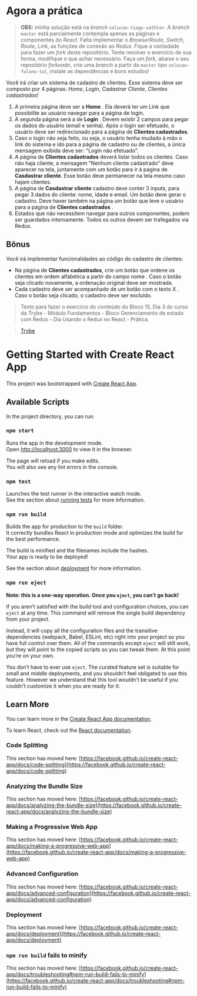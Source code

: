 # Agora a prática

> **OBS:** minha solução está na *branch* `solucao-tiago-sathler`. A *branch* `master` está parcialmente contempla apenas as páginas e componentes do *React*. Falta implementar o *BrowserRoute*, *Switch*, *Route*, *Link*, as funções de conexão ao *Redux*. Fique a vontadade para fazer um *fork* deste repositório. Tente resolver o exercício de sua forma, modifique o que achar necessário. Faça um *fork*, abaixe o seu repositório *forkeado*, crie uma *branch* a partir da `master` tipo `solucao-fulano-tal`, instale as dependências e bons estudos!

Você irá criar um sistema de cadastro de clientes. Esse sistema deve ser composto por 4 páginas: *Home*, *Login*, *Cadastrar Cliente*, *Clientes cadastrados*!

1. A primeira página deve ser a **Home** . Ela deverá ter um Link que possibilite ao usuário navegar para a página de login.
2. A segunda página será a de **Login** . Devem existir 2 campos para pegar os dados do usuário (email e senha). Após o login ser efetuado, o usuário deve ser redirecionado para a página de **Clientes cadastrados**.
3. Caso o login não seja feito, ou seja, o usuário tenha mudado à mão o link do sistema e ido para a página de cadastro ou de clientes, a única mensagem exibida deve ser: "Login não efetuado".
4. A página de **Clientes cadastrados** deverá listar todos os clientes. Caso não haja cliente, a mensagem "Nenhum cliente cadastrado" deve aparecer na tela, juntamente com um botão para ir à pagina de **Casdastrar cliente**. Esse botão deve permanecer na tela mesmo caso hajam clientes.
5. A página de **Casdastrar cliente** cadastro deve conter 3 inputs, para pegar 3 dados do cliente: nome, idade e email. Um botão deve gerar o cadastro. Deve haver também na página um botão que leve o usuário para a página de **Clientes cadastrados** .
6. Estados que não necessitem navegar para outros componentes, podem ser guardados internamente. Todos os outros devem ser trafegados via Redux.

## Bônus
Você irá implementar funcionalidades ao código do cadastro de clientes:
* Na página de **Clientes cadastrados**, crie um botão que ordene os clientes em ordem alfabética a partir do campo nome . Caso o botão seja clicado novamente, a ordenação original deve ser mostrada.
* Cada cadastro deve ser acompanhado de um botão com o texto X . Caso o botão seja clicado, o cadastro deve ser excluído.

> Texto para fazer o exercício do conteúdo do Bloco 15, Dia 3 do curso da Trybe - Módulo Fundamentos - Bloco Gerenciamento de estado com Redux - Dia Usando o Redux no React - Prática.


> [Trybe](https://www.betrybe.com/)

# Getting Started with Create React App

This project was bootstrapped with [Create React App](https://github.com/facebook/create-react-app).

## Available Scripts

In the project directory, you can run:

### `npm start`

Runs the app in the development mode.\
Open [http://localhost:3000](http://localhost:3000) to view it in the browser.

The page will reload if you make edits.\
You will also see any lint errors in the console.

### `npm test`

Launches the test runner in the interactive watch mode.\
See the section about [running tests](https://facebook.github.io/create-react-app/docs/running-tests) for more information.

### `npm run build`

Builds the app for production to the `build` folder.\
It correctly bundles React in production mode and optimizes the build for the best performance.

The build is minified and the filenames include the hashes.\
Your app is ready to be deployed!

See the section about [deployment](https://facebook.github.io/create-react-app/docs/deployment) for more information.

### `npm run eject`

**Note: this is a one-way operation. Once you `eject`, you can’t go back!**

If you aren’t satisfied with the build tool and configuration choices, you can `eject` at any time. This command will remove the single build dependency from your project.

Instead, it will copy all the configuration files and the transitive dependencies (webpack, Babel, ESLint, etc) right into your project so you have full control over them. All of the commands except `eject` will still work, but they will point to the copied scripts so you can tweak them. At this point you’re on your own.

You don’t have to ever use `eject`. The curated feature set is suitable for small and middle deployments, and you shouldn’t feel obligated to use this feature. However we understand that this tool wouldn’t be useful if you couldn’t customize it when you are ready for it.

## Learn More

You can learn more in the [Create React App documentation](https://facebook.github.io/create-react-app/docs/getting-started).

To learn React, check out the [React documentation](https://reactjs.org/).

### Code Splitting

This section has moved here: [https://facebook.github.io/create-react-app/docs/code-splitting](https://facebook.github.io/create-react-app/docs/code-splitting)

### Analyzing the Bundle Size

This section has moved here: [https://facebook.github.io/create-react-app/docs/analyzing-the-bundle-size](https://facebook.github.io/create-react-app/docs/analyzing-the-bundle-size)

### Making a Progressive Web App

This section has moved here: [https://facebook.github.io/create-react-app/docs/making-a-progressive-web-app](https://facebook.github.io/create-react-app/docs/making-a-progressive-web-app)

### Advanced Configuration

This section has moved here: [https://facebook.github.io/create-react-app/docs/advanced-configuration](https://facebook.github.io/create-react-app/docs/advanced-configuration)

### Deployment

This section has moved here: [https://facebook.github.io/create-react-app/docs/deployment](https://facebook.github.io/create-react-app/docs/deployment)

### `npm run build` fails to minify

This section has moved here: [https://facebook.github.io/create-react-app/docs/troubleshooting#npm-run-build-fails-to-minify](https://facebook.github.io/create-react-app/docs/troubleshooting#npm-run-build-fails-to-minify)
